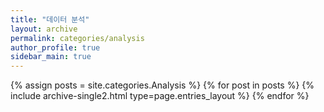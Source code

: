 ```yaml
---
title: "데이터 분석"
layout: archive
permalink: categories/analysis
author_profile: true
sidebar_main: true
---
```


{% assign posts = site.categories.Analysis %}
{% for post in posts %} {% include archive-single2.html type=page.entries_layout %} {% endfor %}